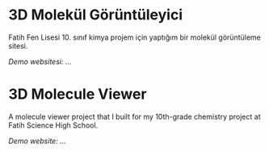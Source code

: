 # 3D Molekül Görüntüleyici

Fatih Fen Lisesi 10. sınıf kimya projem için yaptığım bir molekül görüntüleme sitesi.

_Demo websitesi: ..._

# 3D Molecule Viewer

A molecule viewer project that I built for my 10th-grade chemistry project at Fatih Science High School.

_Demo website: ..._
